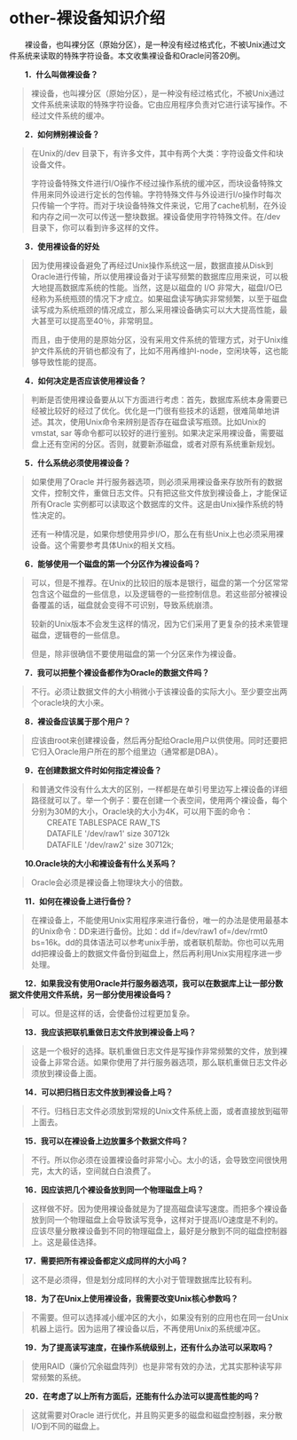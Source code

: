 # other-裸设备知识介绍

　　裸设备，也叫裸分区（原始分区），是一种没有经过格式化，不被Unix通过文件系统来读取的特殊字符设备。本文收集裸设备和Oracle问答20例。

　　**1．什么叫做裸设备？**

> 裸设备，也叫裸分区（原始分区），是一种没有经过格式化，不被Unix通过文件系统来读取的特殊字符设备。它由应用程序负责对它进行读写操作。不经过文件系统的缓冲。

　　**2．如何辨别裸设备？**

> 在Unix的/dev 目录下，有许多文件，其中有两个大类：字符设备文件和块设备文件。
>
> 字符设备特殊文件进行I/O操作不经过操作系统的缓冲区，而块设备特殊文件用来同外设进行定长的包传输。字符特殊文件与外设进行I/o操作时每次只传输一个字符。而对于块设备特殊文件来说，它用了cache机制，在外设和内存之间一次可以传送一整块数据。裸设备使用字符特殊文件。在/dev 目录下，你可以看到许多这样的文件。

　　**3．使用裸设备的好处**

> 因为使用裸设备避免了再经过Unix操作系统这一层，数据直接从Disk到Oracle进行传输，所以使用裸设备对于读写频繁的数据库应用来说，可以极大地提高数据库系统的性能。当然，这是以磁盘的 I/O 非常大，磁盘I/O已经称为系统瓶颈的情况下才成立。如果磁盘读写确实非常频繁，以至于磁盘读写成为系统瓶颈的情况成立，那么采用裸设备确实可以大大提高性能，最大甚至可以提高至40％，非常明显。
>
> 而且，由于使用的是原始分区，没有采用文件系统的管理方式，对于Unix维护文件系统的开销也都没有了，比如不用再维护I-node，空闲块等，这也能够导致性能的提高。

　　**4．如何决定是否应该使用裸设备？**

> 判断是否使用裸设备要从以下方面进行考虑：首先，数据库系统本身需要已经被比较好的经过了优化。优化是一门很有些技术的话题，很难简单地讲述。其次，使用Unix命令来辨别是否存在磁盘读写瓶颈。比如Unix的vmstat, sar 等命令都可以较好的进行鉴别。如果决定采用裸设备，需要磁盘上还有空闲的分区。否则，就要新添磁盘，或者对原有系统重新规划。

　　**5．什么系统必须使用裸设备？**

> 如果使用了Oracle 并行服务器选项，则必须采用裸设备来存放所有的数据文件，控制文件，重做日志文件。只有把这些文件放到裸设备上，才能保证所有Oracle 实例都可以读取这个数据库的文件。这是由Unix操作系统的特性决定的。
>
> 还有一种情况是，如果你想使用异步I/O，那么在有些Unix上也必须采用裸设备。这个需要参考具体Unix的相关文档。

　　**6．能够使用一个磁盘的第一个分区作为裸设备吗？**

> 可以，但是不推荐。在Unix的比较旧的版本是银行，磁盘的第一个分区常常包含这个磁盘的一些信息，以及逻辑卷的一些控制信息。若这些部分被裸设备覆盖的话，磁盘就会变得不可识别，导致系统崩溃。
>
> 较新的Unix版本不会发生这样的情况，因为它们采用了更复杂的技术来管理磁盘，逻辑卷的一些信息。
>
> 但是，除非很确信不要使用磁盘的第一个分区来作为裸设备。

　　**7．我可以把整个裸设备都作为Oracle的数据文件吗？**

> 不行。必须让数据文件的大小稍微小于该裸设备的实际大小。至少要空出两个oracle块的大小来。

　　**8．裸设备应该属于那个用户？**

> 应该由root来创建裸设备，然后再分配给Oracle用户以供使用。同时还要把它归入Oracle用户所在的那个组里边（通常都是DBA）。

　　**9．在创建数据文件时如何指定裸设备？**

> 和普通文件没有什么太大的区别，一样都是在单引号里边写上裸设备的详细路径就可以了。举一个例子：要在创建一个表空间，使用两个裸设备，每个分别为30M的大小，Oracle块的大小为4K，可以用下面的命令：  
> 　　CREATE TABLESPACE RAW_TS  
> 　　DATAFILE '/dev/raw1' size 30712k  
> 　　DATAFILE '/dev/raw2' size 30712k;

　　**10.Oracle块的大小和裸设备有什么关系吗？**

> Oracle会必须是裸设备上物理块大小的倍数。

　　**11．如何在裸设备上进行备份？**

> 在裸设备上，不能使用Unix实用程序来进行备份，唯一的办法是使用最基本的Unix命令：DD来进行备份。比如：dd if=/dev/raw1 of=/dev/rmt0 bs=16k。dd的具体语法可以参考unix手册，或者联机帮助。你也可以先用dd把裸设备上的数据文件备份到磁盘上，然后再利用Unix实用程序进一步处理。

　　**12．如果我没有使用Oracle并行服务器选项，我可以在数据库上让一部分数据文件使用文件系统，另一部分使用裸设备吗？**

> 可以。但是这样的话，会使备份过程更加复杂。

　　**13．我应该把联机重做日志文件放到裸设备上吗？**

> 这是一个极好的选择。联机重做日志文件是写操作非常频繁的文件，放到裸设备上非常合适。如果你使用了并行服务器选项，那么联机重做日志文件必须放到裸设备上面。

　　**14．可以把归档日志文件放到裸设备上吗？**

> 不行。归档日志文件必须放到常规的Unix文件系统上面，或者直接放到磁带上面去。

　　**15．我可以在裸设备上边放置多个数据文件吗？**

> 不行。所以你必须在设置裸设备时非常小心。太小的话，会导致空间很快用完，太大的话，空间就白白浪费了。

　　**16．因应该把几个裸设备放到同一个物理磁盘上吗？**

> 这样做不好。因为使用裸设备就是为了提高磁盘读写速度。而把多个裸设备放到同一个物理磁盘上会导致读写竞争，这样对于提高I/O速度是不利的。应该尽量分散裸设备到不同的物理磁盘上，最好是分散到不同的磁盘控制器上。这是最佳选择。

　　**17．需要把所有裸设备都定义成同样的大小吗？**

> 这不是必须得，但是划分成同样的大小对于管理数据库比较有利。

　　**18．为了在Unix上使用裸设备，我需要改变Unix核心参数吗？**

> 不需要。但可以选择减小缓冲区的大小，如果没有别的应用也在同一台Unix机器上运行。因为运用了裸设备以后，不再使用Unix的系统缓冲区。

　　**19．为了提高读写速度，在操作系统级别上，还有什么办法可以采取吗？**

> 使用RAID（廉价冗余磁盘阵列）也是非常有效的办法，尤其实那种读写非常频繁的系统。

　　**20．在考虑了以上所有方面后，还能有什么办法可以提高性能的吗？**

> 这就需要对Oracle 进行优化，并且购买更多的磁盘和磁盘控制器，来分散I/O到不同的磁盘上。
